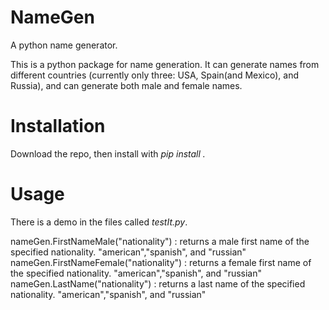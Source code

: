 # NameGen
A python name generator.

This is a python package for name generation. It can generate names from different countries (currently only three: USA, Spain(and Mexico), and Russia), and can generate both male and female names.

# Installation
Download the repo, then install with <i>pip install .</i>

# Usage
There is a demo in the files called <i>testIt.py</i>.

nameGen.FirstNameMale("nationality") : returns a male first name of the specified nationality. "american","spanish", and "russian"
nameGen.FirstNameFemale("nationality") : returns a female first name of the specified nationality. "american","spanish", and "russian"
nameGen.LastName("nationality") : returns a last name of the specified nationality. "american","spanish", and "russian"
